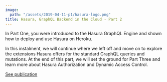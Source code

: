 ```yaml
---
image:
  path: "/assets/2019-04-11-p1/hasura-logo.png"
title: Hasura, GraphQL Backend in the Cloud - Part 2
---
```


In Part One, you were introduced to the Hasura GraphQL Engine and shown how to deploy and use Hasura on Heroku.

In this instalment, we will continue where we left off and move on to explore the extensions Hasura offers for the standard GraphQL queries and mutations. At the end of this part, we will set the ground for Part Three and learn more about Hasura Authorization and Dynamic Access Control.

[See publication](https://medium.com/@thisdotmedia/hasura-graphql-backend-in-the-cloud-part-2-9c3b0644737)
